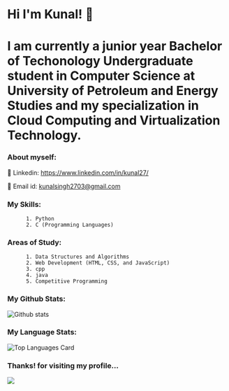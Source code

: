 #  Hi  I'm  Kunal! 👋

# I am currently a junior year Bachelor of Techonology Undergraduate student in Computer Science at University of Petroleum and Energy Studies and my specialization in Cloud Computing and Virtualization Technology.

### About myself:


🔘 Linkedin: https://www.linkedin.com/in/kunal27/

🔘 Email id: kunalsingh2703@gmail.com

### My Skills:
          1. Python
          2. C (Programming Languages)
          
### Areas of Study:
          1. Data Structures and Algorithms
          2. Web Development (HTML, CSS, and JavaScript)
          3. cpp
          4. java
          5. Competitive Programming
          

### My Github Stats:
![Github stats](https://github-readme-stats.vercel.app/api?username=Kunal2703&theme=highcontrast&show_icons=true&count_private=true)

### My Language Stats:
![Top Languages Card](https://github-readme-stats.vercel.app/api/top-langs/?username=Kunal2703)

### Thanks! for visiting my profile...
![](https://komarev.com/ghpvc/?username=Kunal2703&color=brightgreen)

